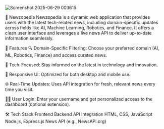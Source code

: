 
![Screenshot 2025-06-29 003615](https://github.com/user-attachments/assets/e7dc3ed1-2ca9-45b1-b85e-8f42089e0ba8)


📰 Newzopedia
Newzopedia is a dynamic web application that provides users with the latest tech-related news, including domain-specific updates across fields like AI, Machine Learning, Robotics, and Finance. It offers a clean user interface and leverages a live news API to deliver up-to-date information seamlessly.



📌 Features
🔍 Domain-Specific Filtering: Choose your preferred domain (AI, ML, Robotics, Finance) and access curated news.

🧠 Tech-Focused: Stay informed on the latest in technology and innovation.

📱 Responsive UI: Optimized for both desktop and mobile use.

🌐 Real-Time Updates: Uses API integration for fresh, relevant news every time you visit.

🧑‍💻 User Login: Enter your username and get personalized access to the dashboard (optional extension).

🛠️ Tech Stack
Frontend	Backend	API Integration
HTML, CSS, JavaScript	Node.js, Express.js	News API (e.g., NewsAPI.org)

